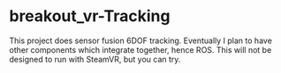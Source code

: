 # breakout_vr-Tracking
This project does sensor fusion 6DOF tracking.
Eventually I plan to have other components which integrate together, hence ROS.
This will not be designed to run with SteamVR, but you can try.